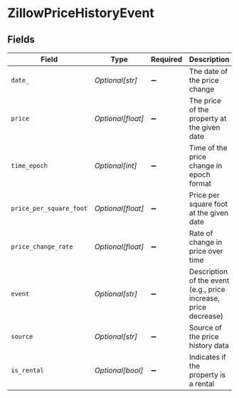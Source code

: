 # ZillowPriceHistoryEvent


## Fields

| Field                                                           | Type                                                            | Required                                                        | Description                                                     |
| --------------------------------------------------------------- | --------------------------------------------------------------- | --------------------------------------------------------------- | --------------------------------------------------------------- |
| `date_`                                                         | *Optional[str]*                                                 | :heavy_minus_sign:                                              | The date of the price change                                    |
| `price`                                                         | *Optional[float]*                                               | :heavy_minus_sign:                                              | The price of the property at the given date                     |
| `time_epoch`                                                    | *Optional[int]*                                                 | :heavy_minus_sign:                                              | Time of the price change in epoch format                        |
| `price_per_square_foot`                                         | *Optional[float]*                                               | :heavy_minus_sign:                                              | Price per square foot at the given date                         |
| `price_change_rate`                                             | *Optional[float]*                                               | :heavy_minus_sign:                                              | Rate of change in price over time                               |
| `event`                                                         | *Optional[str]*                                                 | :heavy_minus_sign:                                              | Description of the event (e.g., price increase, price decrease) |
| `source`                                                        | *Optional[str]*                                                 | :heavy_minus_sign:                                              | Source of the price history data                                |
| `is_rental`                                                     | *Optional[bool]*                                                | :heavy_minus_sign:                                              | Indicates if the property is a rental                           |